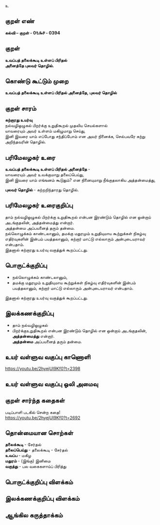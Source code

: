 உ

## குறள் எண் 

**கல்வி – குறள் - 0௩௯௪ - 0394**  

## குறள் 

**உவப்பத் தலைக்கூடி உள்ளப் பிரிதல்  
அனைத்தே புலவர் தொழில்.**

## கொண்டு கூட்டும் முறை

**உவப்பத் தலைக்கூடி உள்ளப் பிரிதல் அனைத்தே, புலவர் தொழில்**

## குறள் சாரம் 

**கற்றாரது உயர்வு**    
நல்வழிஒழுகல் பிறர்க்கு உறுதிகூறல் முதலிய செயல்களால்   
யாவரையும் அவர் உள்ளம் மகிழுமாறு செய்து,  
இனி இவரை யாம் எப்போது சந்திப்போம் என அவர் நினைக்க, செல்பவரே கற்று அறிந்தவரின் தொழில்.

## பரிமேலழகர் உரை

**உவப்பத் தலைக்கூடி உள்ளப் பிரிதல் அனைத்தே** -   
யாவரையும் அவர் உவக்குமாறு தலைப்பெய்து,  
இனி இவரை யாம் எங்ஙனம் கூடுதும்? என நினையுமாறு நீங்குதலாகிய அத்தன்மைத்து,  

**புலவர் தொழில்** - கற்றறிந்தாரது தொழில். 

## பரிமேலழகர் உரைகுறிப்பு   

தாம் நல்வழிஒழுகல் பிறர்க்கு உறுதிகூறல் என்பன இரண்டும் தொழில் என ஒன்றாய் அடங்குதலின், அத்தன்மைத்து என்றார்.  
அத்தன்மை அப்பயனைத் தரும் தன்மை.  
நல்லொழுக்கம் காண்டலானும், தமக்கு மதுரமும் உறுதியுமாய கூற்றுக்கள் நிகழ்வு எதிர்வுகளின் இன்பம் பயத்தலானும், கற்றார் மாட்டு எல்லாரும் அன்புடையராவர் என்பதாம்.  
இதனால் கற்றாரது உயர்வு வகுத்துக் கூறப்பட்டது.    

## பொருட்க்குறிப்பு 

* நல்லொழுக்கம் காண்டலானும்,  
* தமக்கு மதுரமும் உறுதியுமாய கூற்றுக்கள் நிகழ்வு எதிர்வுகளின் இன்பம் பயத்தலானும், கற்றார் மாட்டு எல்லாரும் அன்புடையராவர் என்பதாம்.  

இதனால் கற்றாரது உயர்வு வகுத்துக் கூறப்பட்டது.  

## இலக்கணக்குறிப்பு  

* தாம் நல்வழிஒழுகல்  
* பிறர்க்குஉறுதிகூறல் என்பன இரண்டும் தொழில் என ஒன்றாய் அடங்குதலின், **அத்தன்மைத்து** என்றார்.  
**அத்தன்மை** அப்பயனைத் தரும் தன்மை.

## உயர் வள்ளுவ வகுப்பு காணொளி

https://youtu.be/2hyejUI9Kf0?t=2398

## உயர் வள்ளுவ வகுப்பு ஒலி அமைவு 

 
## குறள் சார்ந்த கதைகள் 

படிப்பாளி படகில் சென்ற கதை!  
https://youtu.be/2hyejUI9Kf0?t=2692

## தொன்மையான சொற்கள்

**தலைக்கூடி** - சேர்தல்  
**தலைப்பெய்து** - தலைக்கூடி - சேர்தல்  
**உவப்ப** - மகிழ  
**மதுரம்** - (இங்கு) இனிமை  
**வகுத்து** - பல வகைகளாய்ப் பிரித்து

## பொருட்க்குறிப்பு விளக்கம்


## இலக்கணக்குறிப்பு விளக்கம்


## ஆங்கில கருத்தாக்கம் 


